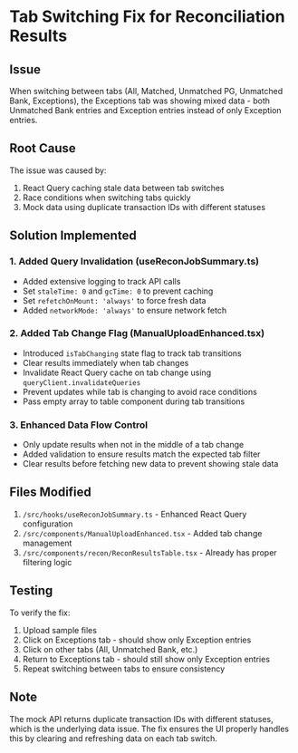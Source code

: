 # Tab Switching Fix for Reconciliation Results

## Issue
When switching between tabs (All, Matched, Unmatched PG, Unmatched Bank, Exceptions), the Exceptions tab was showing mixed data - both Unmatched Bank entries and Exception entries instead of only Exception entries.

## Root Cause
The issue was caused by:
1. React Query caching stale data between tab switches
2. Race conditions when switching tabs quickly
3. Mock data using duplicate transaction IDs with different statuses

## Solution Implemented

### 1. Added Query Invalidation (useReconJobSummary.ts)
- Added extensive logging to track API calls
- Set `staleTime: 0` and `gcTime: 0` to prevent caching
- Set `refetchOnMount: 'always'` to force fresh data
- Added `networkMode: 'always'` to ensure network fetch

### 2. Added Tab Change Flag (ManualUploadEnhanced.tsx)
- Introduced `isTabChanging` state flag to track tab transitions
- Clear results immediately when tab changes
- Invalidate React Query cache on tab change using `queryClient.invalidateQueries`
- Prevent updates while tab is changing to avoid race conditions
- Pass empty array to table component during tab transitions

### 3. Enhanced Data Flow Control
- Only update results when not in the middle of a tab change
- Added validation to ensure results match the expected tab filter
- Clear results before fetching new data to prevent showing stale data

## Files Modified
1. `/src/hooks/useReconJobSummary.ts` - Enhanced React Query configuration
2. `/src/components/ManualUploadEnhanced.tsx` - Added tab change management
3. `/src/components/recon/ReconResultsTable.tsx` - Already has proper filtering logic

## Testing
To verify the fix:
1. Upload sample files
2. Click on Exceptions tab - should show only Exception entries
3. Click on other tabs (All, Unmatched Bank, etc.)
4. Return to Exceptions tab - should still show only Exception entries
5. Repeat switching between tabs to ensure consistency

## Note
The mock API returns duplicate transaction IDs with different statuses, which is the underlying data issue. The fix ensures the UI properly handles this by clearing and refreshing data on each tab switch.